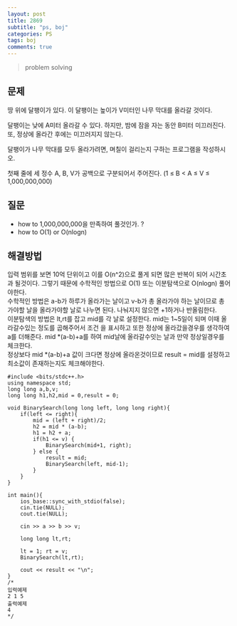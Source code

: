 ```yaml
---
layout: post
title: 2869
subtitle: "ps, boj"
categories: PS
tags: boj
comments: true
---
```

> problem solving

## 문제
땅 위에 달팽이가 있다. 이 달팽이는 높이가 V미터인 나무 막대를 올라갈 것이다.

달팽이는 낮에 A미터 올라갈 수 있다. 하지만, 밤에 잠을 자는 동안 B미터 미끄러진다. 또, 정상에 올라간 후에는 미끄러지지 않는다.

달팽이가 나무 막대를 모두 올라가려면, 며칠이 걸리는지 구하는 프로그램을 작성하시오.

첫째 줄에 세 정수 A, B, V가 공백으로 구분되어서 주어진다. (1 ≤ B < A ≤ V ≤ 1,000,000,000)
## 질문
* how to 1,000,000,000을 만족하여 풀것인가. ?   
* how to O(1) or O(nlogn)
## 해결방법
입력 범위를 보면 10억 단위이고 이를 O(n^2)으로 풀게 되면 많은 반복이 되어 시간초과 될것이다. 그렇기 때문에 수학적인 방법으로 O(1) 또는 이분탐색으로 O(nlogn) 풀어야한다.    
수학적인 방법은 a-b가 하루가 올라가는 날이고 v-b가 총 올라가야 하는 날이므로 
총 가야할 날을 올라가야할 날로 나누면 된다. 나눠지지 않으면 +1하거나 반올림한다.   
이분탐색의 방법은 lt,rt를 잡고 mid를 각 날로 설정한다. mid는 1~5일이 되며 이때 올라갈수있는 정도를 곱해주어서 조건 을 표시하고 또한 정상에 올라갔을경우를 생각하여 a를 더해준다. 
mid *(a-b)+a를 하여 mid날에 올라갈수잇는 날과 만약 정상일경우를 체크한다.   
정상보다 mid *(a-b)+a 값이 크다면 정상에 올라온것이므로 result = mid를 설정하고 최소값이 존재하는지도 체크해야한다. 
~~~
#include <bits/stdc++.h>
using namespace std;
long long a,b,v;
long long h1,h2,mid = 0,result = 0; 

void BinarySearch(long long left, long long right){
	if(left <= right){
		mid = (left + right)/2;
		h2 = mid * (a-b);
		h1 = h2 + a;
		if(h1 <= v) {
			BinarySearch(mid+1, right);
		} else {
			result = mid;
			BinarySearch(left, mid-1);
		}
	}
}

int main(){
	ios_base::sync_with_stdio(false);
	cin.tie(NULL);
	cout.tie(NULL);

	cin >> a >> b >> v;

	long long lt,rt;

	lt = 1; rt = v;
	BinarySearch(lt,rt);

	cout << result << "\n";
}
/*
입력예제
2 1 5
출력예제
4
*/

~~~


